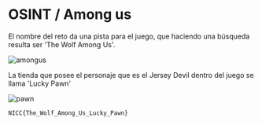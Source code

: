 # OSINT / Among us

El nombre del reto da una pista para el juego, que haciendo una búsqueda resulta ser 'The Wolf Among Us'. 

![amongus](https://github.com/user-attachments/assets/3c95b67a-2836-48fe-b5dc-b96cdc88f04b)

La tienda que posee el personaje que es el Jersey Devil dentro del juego se llama 'Lucky Pawn'

![pawn](https://github.com/user-attachments/assets/a8060526-2dc9-44a2-aad2-fa53b095aecb)

`NICC{The_Wolf_Among_Us_Lucky_Pawn}`
